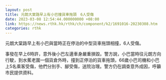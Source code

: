 ```yaml
---
layout: post
title: 元朗大棠路早上有小巴撞貨車拖頭　6人受傷
date: 2023-03-08 12:54:44.000000000 +08:00
link: https://news.rthk.hk/rthk/ch/component/k2/1691016-20230308.htm
categories: rthk
---
```


元朗大棠路早上有小巴與當時正在停泊的中型貨車拖頭相撞，6人受傷。

事發在早上6時許，意外後小巴左邊車身嚴重損毀。警方說，小巴當時往元朗方向行駛，到水蕉老圍一個貨倉外時，撞到正停泊的貨車拖頭，66歲小巴司機和小巴上5名乘客受傷，他們分別手、腳受傷，送院治理。警方仍在調查意外成因，呼籲市民提供資料。
